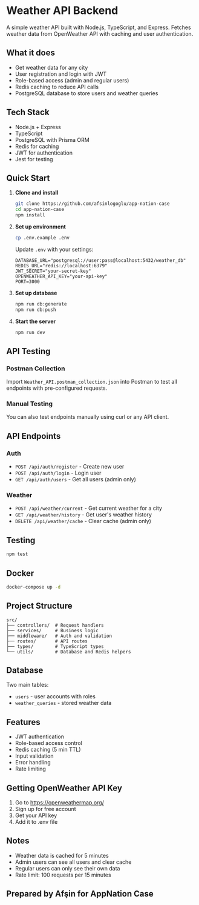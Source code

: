 # Weather API Backend

A simple weather API built with Node.js, TypeScript, and Express. Fetches weather data from OpenWeather API with caching and user authentication.

## What it does

- Get weather data for any city
- User registration and login with JWT
- Role-based access (admin and regular users)
- Redis caching to reduce API calls
- PostgreSQL database to store users and weather queries

## Tech Stack

- Node.js + Express
- TypeScript
- PostgreSQL with Prisma ORM
- Redis for caching
- JWT for authentication
- Jest for testing

## Quick Start

1. **Clone and install**
   ```bash
   git clone https://github.com/afsinlogoglu/app-nation-case
   cd app-nation-case
   npm install
   ```

2. **Set up environment**
   ```bash
   cp .env.example .env
   ```
   
   Update `.env` with your settings:
   ```env
   DATABASE_URL="postgresql://user:pass@localhost:5432/weather_db"
   REDIS_URL="redis://localhost:6379"
   JWT_SECRET="your-secret-key"
   OPENWEATHER_API_KEY="your-api-key"
   PORT=3000
   ```

3. **Set up database**
   ```bash
   npm run db:generate
   npm run db:push
   ```

4. **Start the server**
   ```bash
   npm run dev
   ```

## API Testing

### Postman Collection
Import `Weather_API.postman_collection.json` into Postman to test all endpoints with pre-configured requests.

### Manual Testing
You can also test endpoints manually using curl or any API client.

## API Endpoints

### Auth
- `POST /api/auth/register` - Create new user
- `POST /api/auth/login` - Login user
- `GET /api/auth/users` - Get all users (admin only)

### Weather
- `POST /api/weather/current` - Get current weather for a city
- `GET /api/weather/history` - Get user's weather history
- `DELETE /api/weather/cache` - Clear cache (admin only)

## Testing

```bash
npm test
```

## Docker

```bash
docker-compose up -d
```

## Project Structure

```
src/
├── controllers/  # Request handlers
├── services/     # Business logic
├── middleware/   # Auth and validation
├── routes/       # API routes
├── types/        # TypeScript types
└── utils/        # Database and Redis helpers
```

## Database

Two main tables:
- `users` - user accounts with roles
- `weather_queries` - stored weather data

## Features

- JWT authentication
- Role-based access control
- Redis caching (5 min TTL)
- Input validation
- Error handling
- Rate limiting

## Getting OpenWeather API Key

1. Go to https://openweathermap.org/
2. Sign up for free account
3. Get your API key
4. Add it to .env file

## Notes

- Weather data is cached for 5 minutes
- Admin users can see all users and clear cache
- Regular users can only see their own data
- Rate limit: 100 requests per 15 minutes

## Prepared by Afşin for AppNation Case